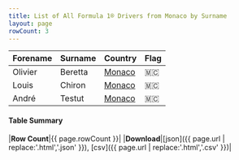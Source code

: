 ```yaml
---
title: List of All Formula 1® Drivers from Monaco by Surname
layout: page
rowCount: 3
---
```


| Forename | Surname | Country | Flag |
|--|--|--|--|
| Olivier | Beretta | [Monaco](/f1/countries/monaco) | 🇲🇨 |
| Louis | Chiron | [Monaco](/f1/countries/monaco) | 🇲🇨 |
| André | Testut | [Monaco](/f1/countries/monaco) | 🇲🇨 |

#### Table Summary

|**Row Count**|{{ page.rowCount }}|
|**Download**|[json]({{ page.url | replace:'.html','.json' }}), [csv]({{ page.url | replace:'.html','.csv' }})|
